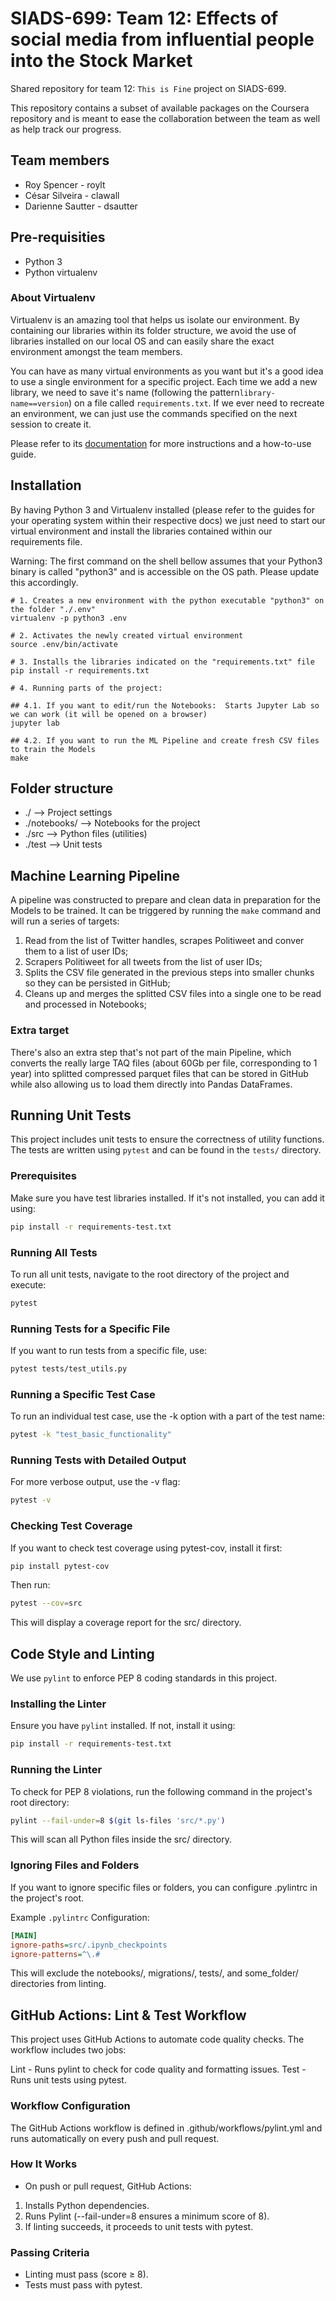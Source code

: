 # SIADS-699:  Team 12: Effects of social media from influential people into the Stock Market
Shared repository for team 12: `This is Fine` project on SIADS-699.

This repository contains a subset of available packages on the Coursera repository and is meant to ease the collaboration between the team as well as help track our progress.

## Team members
- Roy Spencer - roylt
- César Silveira - clawall
- Darienne Sautter - dsautter

## Pre-requisities
- Python 3
- Python virtualenv

### About Virtualenv
Virtualenv is an amazing tool that helps us isolate our environment.  By containing our libraries within its folder structure, we avoid the use of libraries installed on our local OS and can easily share the exact environment amongst the team members.

You can have as many virtual environments as you want but it's a good idea to use a single environment for a specific project.  Each time we add a new library, we need to save it's name (following the pattern`library-name==version`) on a file called `requirements.txt`.  If we ever need to recreate an environment, we can just use the commands specified on the next session to create it.

Please refer to its [documentation](https://docs.python.org/3/library/venv.html) for more instructions and a how-to-use guide.

## Installation
By having Python 3 and Virtualenv installed (please refer to the guides for your operating system within their respective docs) we just need to start our virtual environment and install the libraries contained within our requirements file.

Warning:  The first command on the shell bellow assumes that your Python3 binary is called "python3" and is accessible on the OS path.  Please update this accordingly.

```console
# 1. Creates a new environment with the python executable "python3" on the folder "./.env"
virtualenv -p python3 .env

# 2. Activates the newly created virtual environment
source .env/bin/activate

# 3. Installs the libraries indicated on the "requirements.txt" file
pip install -r requirements.txt

# 4. Running parts of the project:

## 4.1. If you want to edit/run the Notebooks:  Starts Jupyter Lab so we can work (it will be opened on a browser)
jupyter lab

## 4.2. If you want to run the ML Pipeline and create fresh CSV files to train the Models
make
```

## Folder structure
- ./ --> Project settings
- ./notebooks/ --> Notebooks for the project
- ./src --> Python files (utilities)
- ./test --> Unit tests

## Machine Learning Pipeline
A pipeline was constructed to prepare and clean data in preparation for the Models to be trained.  It can be triggered by running the `make` command and will run a series of targets:
1. Read from the list of Twitter handles, scrapes Politiweet and conver them to a list of user IDs;
2. Scrapers Politiweet for all tweets from the list of user IDs;
3. Splits the CSV file generated in the previous steps into smaller chunks so they can be persisted in GitHub;
4. Cleans up and merges the splitted CSV files into a single one to be read and processed in Notebooks;

### Extra target
There's also an extra step that's not part of the main Pipeline, which converts the really large TAQ files (about 60Gb per file, corresponding to 1 year) into splitted compressed parquet files that can be stored in GitHub while also allowing us to load them directly into Pandas DataFrames.

## Running Unit Tests  

This project includes unit tests to ensure the correctness of utility functions. The tests are written using `pytest` and can be found in the `tests/` directory.  

### **Prerequisites**  
Make sure you have test libraries installed. If it's not installed, you can add it using:  

```bash
pip install -r requirements-test.txt
```

### Running All Tests
To run all unit tests, navigate to the root directory of the project and execute:

```bash
pytest
```

### Running Tests for a Specific File
If you want to run tests from a specific file, use:

```bash
pytest tests/test_utils.py
````

### Running a Specific Test Case
To run an individual test case, use the -k option with a part of the test name:

```bash
pytest -k "test_basic_functionality"
```

### Running Tests with Detailed Output
For more verbose output, use the -v flag:

```bash
pytest -v
```

### Checking Test Coverage
If you want to check test coverage using pytest-cov, install it first:

```bash
pip install pytest-cov
```

Then run:

```bash
pytest --cov=src
```
This will display a coverage report for the src/ directory.

## Code Style and Linting

We use `pylint` to enforce PEP 8 coding standards in this project.

### Installing the Linter
Ensure you have `pylint` installed. If not, install it using:
```bash
pip install -r requirements-test.txt
```

### Running the Linter
To check for PEP 8 violations, run the following command in the project's root directory:

```bash
pylint --fail-under=8 $(git ls-files 'src/*.py')
```
This will scan all Python files inside the src/ directory.

### Ignoring Files and Folders
If you want to ignore specific files or folders, you can configure .pylintrc in the project's root.

Example `.pylintrc` Configuration:
```ini
[MAIN]
ignore-paths=src/.ipynb_checkpoints
ignore-patterns=^\.#
```
This will exclude the notebooks/, migrations/, tests/, and some_folder/ directories from linting.

## GitHub Actions: Lint & Test Workflow
This project uses GitHub Actions to automate code quality checks. The workflow includes two jobs:

Lint - Runs pylint to check for code quality and formatting issues.
Test - Runs unit tests using pytest.

### Workflow Configuration
The GitHub Actions workflow is defined in .github/workflows/pylint.yml and runs automatically on every push and pull request.

### How It Works
- On push or pull request, GitHub Actions:
1. Installs Python dependencies.
2. Runs Pylint (--fail-under=8 ensures a minimum score of 8).
3. If linting succeeds, it proceeds to unit tests with pytest.

### Passing Criteria
- Linting must pass (score ≥ 8).
- Tests must pass with pytest.
